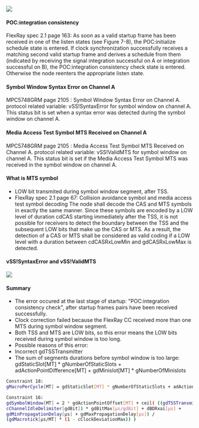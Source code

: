 ![](https://i.ibb.co/wQyCbN8/symbolwindow-error.png)

#### POC:integration consistency
FlexRay spec 2.1 page 163: As soon as a valid startup frame has been received in one of the listen states (see Figure 7-8), the
POC:initialize schedule state is entered. If clock synchronization successfully receives a matching second
valid startup frame and derives a schedule from them (indicated by receiving the signal integration
successful on A or integration successful on B), the POC:integration consistency check state is entered.
Otherwise the node reenters the appropriate listen state.

#### Symbol Window Syntax Error on Channel A
MPC5748GRM page 2105 : Symbol Window Syntax Error on Channel A. protocol related variable: vSS!SyntaxError for symbol window
on channel A. This status bit is set when a syntax error was detected during the symbol window on channel A.

#### Media Access Test Symbol MTS Received on Channel A
MPC5748GRM page 2105 : Media Access Test Symbol MTS Received on Channel A. protocol related variable: vSS!ValidMTS for
symbol window on channel A. This status bit is set if the Media Access Test Symbol MTS was received in the symbol window on channel
A.

#### What is MTS symbol
 - LOW bit transmited during symbol window segment, after TSS.
 - FlexRay spec 2.1 page 67: Collision avoidance symbol and media access test symbol decoding
The node shall decode the CAS and MTS symbols in exactly the same manner. Since these symbols are
encoded by a LOW level of duration cdCAS starting immediately after the TSS, it is not possible for receivers
to detect the boundary between the TSS and the subsequent LOW bits that make up the CAS or MTS.
As a result, the detection of a CAS or MTS shall be considered as valid coding if a LOW level with a duration
between cdCASRxLowMin and gdCASRxLowMax is detected.

#### vSS!SyntaxError and vSS!ValidMTS
![](https://i.ibb.co/cgw658r/v-SS-Syntax-Error.png)


#### Summary
 - The error occured at the last stage of startup: "POC:integration consistency check", after startup frames pairs have been received successfully. 
 - Clock correction failed because the FlexRay CC received more than one MTS during symbol window segment.
 - Both TSS and MTS are LOW bits, so this error means the LOW bits received during symbol window is too long.
 - Possible reasons of this error: 
  - Incorrect gdTSSTransmitter
  - The sum of segments durations before symbol window is too large: gdStaticSlot[MT] * gNumberOfStaticSlots + adActionPointDifference[MT] + gdMinislot[MT] * gNumberOfMinislots
```bash 
Constraint 18:
gMacroPerCycle[MT] = gdStaticSlot[MT] * gNumberOfStaticSlots + adActionPointDifference[MT] + gdMinislot[MT] * gNumberOfMinislots + gdSymbolWindow[MT] + gdNIT[MT]
```
```bash
Constraint 16:
gdSymbolWindow[MT] = 2 * gdActionPointOffset[MT] + ceil( ((gdTSSTransmitter[gdBit] + cdCAS[gdBit] +
cChannelIdleDelimiter[gdBit]) * gdBitMax[µs/gdBit] + dBDRxai[µs] +
gdMinPropagationDelay[µs] + gdMaxPropagationDelay[µs]) /
(gdMacrotick[µs/MT] * (1 - cClockDeviationMax)) )
```
